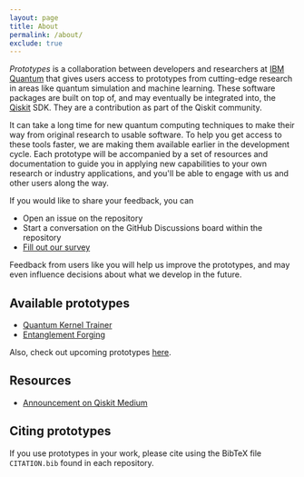 ```yaml
---
layout: page
title: About
permalink: /about/
exclude: true
---
```


_Prototypes_ is a collaboration between developers and researchers at [IBM Quantum] that gives users access to prototypes from cutting-edge research in areas like quantum simulation and machine learning. These software packages are built on top of, and may eventually be integrated into, the [Qiskit] SDK. They are a contribution as part of the Qiskit community.

It can take a long time for new quantum computing techniques to make their way from original research to usable software. To help you get access to these tools faster, we are making them available earlier in the development cycle. Each prototype will be accompanied by a set of resources and documentation to guide you in applying new capabilities to your own research or industry applications, and you'll be able to engage with us and other users along the way. 

[Qiskit]: https://github.com/Qiskit
[IBM Quantum]: https://www.ibm.com/quantum-computing/

If you would like to share your feedback, you can

- Open an issue on the repository
- Start a conversation on the GitHub Discussions board within the repository
- [Fill out our survey](https://airtable.com/shrFxJXYzjxf5tFvx)

Feedback from users like you will help us improve the prototypes, and may even influence decisions about what we develop in the future.


## Available prototypes

- [Quantum Kernel Trainer](https://github.com/qiskit-community/prototype-quantum-kernel-training)
- [Entanglement Forging](https://github.com/qiskit-community/prototype-entanglement-forging)

Also, check out upcoming prototypes [here](/profile/prototypes.md#available-and-upcoming-prototypes).

## Resources

- [Announcement on Qiskit Medium](https://medium.com/qiskit/try-out-the-latest-advances-in-quantum-computing-with-ibm-quantum-prototypes-11f51124cb61)

## Citing prototypes

If you use prototypes in your work, please cite using the BibTeX file `CITATION.bib` found in each repository.
